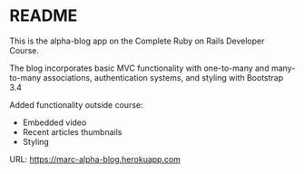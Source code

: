 # README

This is the alpha-blog app on the Complete Ruby on Rails Developer Course.

The blog incorporates basic MVC functionality with one-to-many and many-to-many associations, authentication systems, and styling with Bootstrap 3.4

Added functionality outside course:
- Embedded video
- Recent articles thumbnails
- Styling 

URL: https://marc-alpha-blog.herokuapp.com
